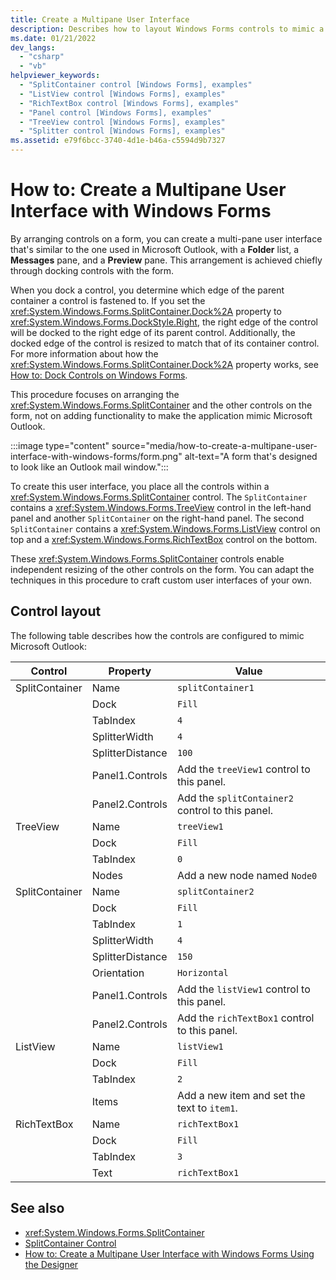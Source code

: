 ```yaml
---
title: Create a Multipane User Interface
description: Describes how to layout Windows Forms controls to mimic a Microsoft Outlook email application.
ms.date: 01/21/2022
dev_langs: 
  - "csharp"
  - "vb"
helpviewer_keywords: 
  - "SplitContainer control [Windows Forms], examples"
  - "ListView control [Windows Forms], examples"
  - "RichTextBox control [Windows Forms], examples"
  - "Panel control [Windows Forms], examples"
  - "TreeView control [Windows Forms], examples"
  - "Splitter control [Windows Forms], examples"
ms.assetid: e79f6bcc-3740-4d1e-b46a-c5594d9b7327
---
```

# How to: Create a Multipane User Interface with Windows Forms

By arranging controls on a form, you can create a multi-pane user interface that's similar to the one used in Microsoft Outlook, with a **Folder** list, a **Messages** pane, and a **Preview** pane. This arrangement is achieved chiefly through docking controls with the form.

When you dock a control, you determine which edge of the parent container a control is fastened to. If you set the <xref:System.Windows.Forms.SplitContainer.Dock%2A> property to <xref:System.Windows.Forms.DockStyle.Right>, the right edge of the control will be docked to the right edge of its parent control. Additionally, the docked edge of the control is resized to match that of its container control. For more information about how the <xref:System.Windows.Forms.SplitContainer.Dock%2A> property works, see [How to: Dock Controls on Windows Forms](how-to-dock-controls-on-windows-forms.md).

This procedure focuses on arranging the <xref:System.Windows.Forms.SplitContainer> and the other controls on the form, not on adding functionality to make the application mimic Microsoft Outlook.

:::image type="content" source="media/how-to-create-a-multipane-user-interface-with-windows-forms/form.png" alt-text="A form that's designed to look like an Outlook mail window.":::

To create this user interface, you place all the controls within a <xref:System.Windows.Forms.SplitContainer> control. The `SplitContainer` contains a <xref:System.Windows.Forms.TreeView> control in the left-hand panel and another `SplitContainer` on the right-hand panel. The second `SplitContainer` contains a <xref:System.Windows.Forms.ListView> control on top and a <xref:System.Windows.Forms.RichTextBox> control on the bottom.

These <xref:System.Windows.Forms.SplitContainer> controls enable independent resizing of the other controls on the form. You can adapt the techniques in this procedure to craft custom user interfaces of your own.

## Control layout

The following table describes how the controls are configured to mimic Microsoft Outlook:

| Control        | Property         | Value                                            |
|----------------|------------------|--------------------------------------------------|
| SplitContainer | Name             | `splitContainer1`                                |
|                | Dock             | `Fill`                                           |
|                | TabIndex         | `4`                                              |
|                | SplitterWidth    | `4`                                              |
|                | SplitterDistance | `100`                                            |
|                | Panel1.Controls  | Add the `treeView1` control to this panel.       |
|                | Panel2.Controls  | Add the `splitContainer2` control to this panel. |
| TreeView       | Name             | `treeView1`                                      |
|                | Dock             | `Fill`                                           |
|                | TabIndex         | `0`                                              |
|                | Nodes            | Add a new node named `Node0`                     |
| SplitContainer | Name             | `splitContainer2`                                |
|                | Dock             | `Fill`                                           |
|                | TabIndex         | `1`                                              |
|                | SplitterWidth    | `4`                                              |
|                | SplitterDistance | `150`                                            |
|                | Orientation      | `Horizontal`                                     |
|                | Panel1.Controls  | Add the `listView1` control to this panel.       |
|                | Panel2.Controls  | Add the `richTextBox1` control to this panel.    |
| ListView       | Name             | `listView1`                                      |
|                | Dock             | `Fill`                                           |
|                | TabIndex         | `2`                                              |
|                | Items            | Add a new item and set the text to `item1`.      |
| RichTextBox    | Name             | `richTextBox1`                                   |
|                | Dock             | `Fill`                                           |
|                | TabIndex         | `3`                                              |
|                | Text             | `richTextBox1`                                   |

## See also

- <xref:System.Windows.Forms.SplitContainer>
- [SplitContainer Control](splitcontainer-control-windows-forms.md)
- [How to: Create a Multipane User Interface with Windows Forms Using the Designer](create-a-multipane-user-interface-with-wf-using-the-designer.md)
